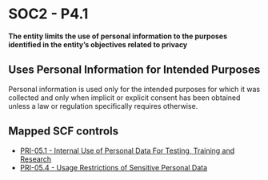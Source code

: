 # SOC2 - P4.1
**The entity limits the use of personal information to the purposes identified in the entity’s objectives related to privacy**
## Uses Personal Information for Intended Purposes
Personal information is used only for the intended purposes for which it was collected and only when implicit or explicit consent has been obtained unless a law or regulation specifically requires otherwise.
## Mapped SCF controls
- [PRI-05.1 - Internal Use of Personal Data For Testing, Training and Research](../scf/pri-051-internaluseofpersonaldatafortesting,trainingandresearch.md)
- [PRI-05.4 - Usage Restrictions of Sensitive Personal Data](../scf/pri-054-usagerestrictionsofsensitivepersonaldata.md)